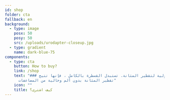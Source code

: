 ```yaml
---
id: shop
folder: cta
fallback: en
background:
  - type: image
    posx: 50
    posy: 50
    src: /uploads/urodapter-closeup.jpg
  - type: gradient
    name: dark-blue-75
components:
  - type: cta
    button: How to buy?
    link: /shop
    text: "### المسالك البولية لتقطير المثانة. تستبدل القسطرة بالكامل ، فإنها تتيح
      تقطير المثانة بدون ألم وخالية من المضاعفات"
    icon: ""
    title: كيف اشترى؟
---
```

